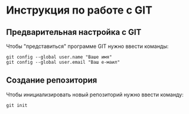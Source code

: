 # **Инструкция по работе с GIT**

## Предварительная настройка с GIT

Чтобы "представиться" программе GIT нужно ввести команды:

    git config --global user.name "Ваше имя" 
    git config --global user.email "Ваш е-маил"

## Создание репозитория

Чтобы инициализировать новый репозиторий нужно ввести команду:

    git init